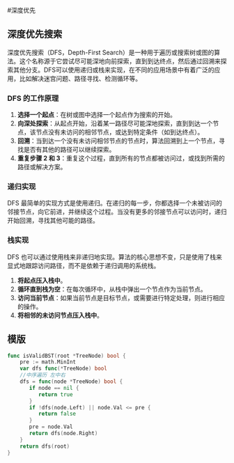 #深度优先
## 深度优先搜索
  
深度优先搜索（DFS，Depth-First Search）是一种用于遍历或搜索树或图的算法。这个名称源于它尝试尽可能深地向前探索，直到到达终点，然后通过回溯来探索其他分支。DFS可以使用递归或栈来实现，在不同的应用场景中有着广泛的应用，比如解决迷宫问题、路径寻找、检测循环等。
  
### DFS 的工作原理

1. **选择一个起点**：在树或图中选择一个起点作为搜索的开始。
2. **向深处探索**：从起点开始，沿着某一路径尽可能深地探索，直到到达一个节点，该节点没有未访问的相邻节点，或达到特定条件（如到达终点）。
3. **回溯**：当到达一个没有未访问相邻节点的节点时，算法回溯到上一个节点，寻找是否有其他的路径可以继续探索。
4. **重复步骤 2 和 3**：重复这个过程，直到所有的节点都被访问过，或找到所需的路径或解决方案。

### 递归实现

DFS 最简单的实现方式是使用递归。在递归的每一步，你都选择一个未被访问的邻接节点，向它前进，并继续这个过程。当没有更多的邻接节点可以访问时，递归开始回溯，寻找其他可能的路径。

### 栈实现

DFS 也可以通过使用栈来非递归地实现。算法的核心思想不变，只是使用了栈来显式地跟踪访问路径，而不是依赖于递归调用的系统栈。

1. **将起点压入栈中**。
2. **循环直到栈为空**：在每次循环中，从栈中弹出一个节点作为当前节点。
3. **访问当前节点**：如果当前节点是目标节点，或需要进行特定处理，则进行相应的操作。
4. **将相邻的未访问节点压入栈中**。
## 模版
```go
func isValidBST(root *TreeNode) bool {  
    pre := math.MinInt  
    var dfs func(*TreeNode) bool  
    //中序遍历 左中右
    dfs = func(node *TreeNode) bool {  
       if node == nil {  
          return true  
       }  
       if !dfs(node.Left) || node.Val <= pre {  
          return false  
       }  
       pre = node.Val  
       return dfs(node.Right)  
    }  
    return dfs(root)  
}
```